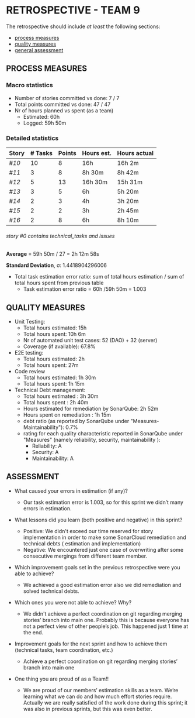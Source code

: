 RETROSPECTIVE - TEAM 9
=====================================

The retrospective should include _at least_ the following
sections:

- [process measures](#process-measures)
- [quality measures](#quality-measures)
- [general assessment](#assessment)

## PROCESS MEASURES

### Macro statistics
- Number of stories committed vs done: 7 / 7
- Total points committed vs done: 47 / 47
- Nr of hours planned vs spent (as a team)
    - Estimated: 60h
    - Logged: 59h 50m

### Detailed statistics

| Story  | # Tasks | Points | Hours est. | Hours actual |
|--------|---------|--------|------------|--------------|
| _#10_  |    10   |    8   |  16h       |   16h 2m     |
| _#11_  |    3    |    8   |  8h 30m    |     8h 42m   |
| _#12_  |    5    |    13  |    16h 30m |   15h 31m    |
| _#13_  |    3    |    5   |    6h      |   5h 20m     |
| _#14_  |    2    |    3   |  4h        |   3h 20m     |
| _#15_  |    2    |    2   |    3h      |   2h 45m     |
| _#16_  |    2    |    8   |    6h      |    8h 10m    |

###### _story #0 contains technical_tasks and issues_

**Average** = 59h 50m / 27 = 2h 12m 58s

**Standard Deviation**, σ: 1.4418904296006

- Total task estimation error ratio: sum of total hours estimation / sum of total hours spent from previous table
    - Task estimation error ratio = 60h /59h 50m = 1.003

## QUALITY MEASURES
- Unit Testing:
    - Total hours estimated: 15h
    - Total hours spent: 10h 6m
    - Nr of automated unit test cases: 52 (DAO) + 32 (server)
    - Coverage (if available): 67.8%
- E2E testing:
    - Total hours estimated: 2h
    - Total hours spent: 27m
- Code review
    - Total hours estimated: 1h 30m
    - Total hours spent: 1h 15m 
- Technical Debt management:
    - Total hours estimated : 3h 30m
    - Total hours spent : 2h 40m
    - Hours estimated for remediation by SonarQube: 2h 52m
    - Hours spent on remediation : 1h 15m
    - debt ratio (as reported by SonarQube under "Measures-Maintainability"): 0.7%
    - rating for each quality characteristic reported in SonarQube under "Measures" (namely reliability, security, maintainability ):
	    - Reliability: A
	    - Security: A
	    - Maintainability: A

## ASSESSMENT
- What caused your errors in estimation (if any)?
	- Our task estimation error is 1.003, so for this sprint we didn’t many errors in estimation.

- What lessons did you learn (both positive and negative) in this sprint?
	- Positive: We didn't exceed our time reserved for story implementation in order to make some SonarCloud remediation and technical debts ( estimation and implementation)
    - Negative: We encountered just one case of overwriting after some consecutive mergings from different team member.

- Which improvement goals set in the previous retrospective were you able to achieve?
    - We achieved a good estimation error also we did remediation and solved technical debts.
    
- Which ones you were not able to achieve? Why?
    - We didn't achieve a perfect coordination on git regarding merging stories’ branch into main one. Probably this is because everyone has not a perfect view of other people’s job. This happened just 1 time at the end.

- Improvement goals for the next sprint and how to achieve them (technical tasks, team coordination, etc.)
	- Achieve a perfect coordination on git regarding merging stories’ branch into main one

- One thing you are proud of as a Team!!
    - We are proud of our members’ estimation skills as a team. We’re learning what we can do and how much effort stories require. Actually we are really satisfied of the work done during this sprint; it was also in previous sprints, but this was even better.
